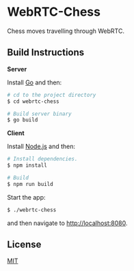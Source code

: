 # WebRTC-Chess

Chess moves travelling through WebRTC.

## Build Instructions

**Server**

Install [Go](https://golang.org/) and then:

```sh
# cd to the project directory
$ cd webrtc-chess

# Build server binary
$ go build
```

**Client**

Install [Node.js](https://nodejs.org/en/) and then:

```sh
# Install dependencies.
$ npm install

# Build
$ npm run build
```

Start the app:

```sh
$ ./webrtc-chess
```

and then navigate to [http://localhost:8080](http://localhost:8080).

## License

[MIT](/LICENSE.md)
